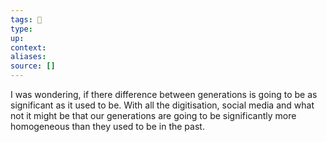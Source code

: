 ```yaml
---
tags: 🌱 
type:
up:
context:
aliases:
source: []
---
```


I was wondering, if there difference between generations is going to be as significant as it used to be. With all the digitisation, social media and what not it might be that our generations are going to be significantly more homogeneous than they used to be in the past.
